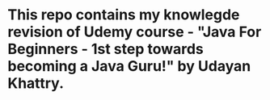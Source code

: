 # This repo contains my knowlegde revision of Udemy course - "Java For Beginners - 1st step towards becoming a Java Guru!" by Udayan Khattry.